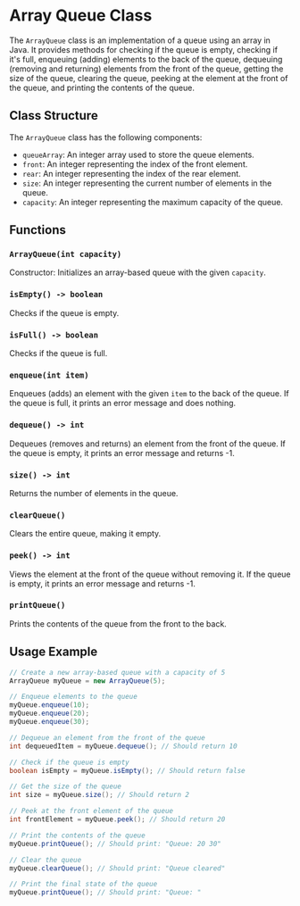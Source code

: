 # Array Queue Class

The `ArrayQueue` class is an implementation of a queue using an array in Java. It provides methods for checking if the queue is empty, checking if it's full, enqueuing (adding) elements to the back of the queue, dequeuing (removing and returning) elements from the front of the queue, getting the size of the queue, clearing the queue, peeking at the element at the front of the queue, and printing the contents of the queue.

## Class Structure

The `ArrayQueue` class has the following components:

- `queueArray`: An integer array used to store the queue elements.
- `front`: An integer representing the index of the front element.
- `rear`: An integer representing the index of the rear element.
- `size`: An integer representing the current number of elements in the queue.
- `capacity`: An integer representing the maximum capacity of the queue.

## Functions

### `ArrayQueue(int capacity)`

Constructor: Initializes an array-based queue with the given `capacity`.

### `isEmpty() -> boolean`

Checks if the queue is empty.

### `isFull() -> boolean`

Checks if the queue is full.

### `enqueue(int item)`

Enqueues (adds) an element with the given `item` to the back of the queue. If the queue is full, it prints an error message and does nothing.

### `dequeue() -> int`

Dequeues (removes and returns) an element from the front of the queue. If the queue is empty, it prints an error message and returns -1.

### `size() -> int`

Returns the number of elements in the queue.

### `clearQueue()`

Clears the entire queue, making it empty.

### `peek() -> int`

Views the element at the front of the queue without removing it. If the queue is empty, it prints an error message and returns -1.

### `printQueue()`

Prints the contents of the queue from the front to the back.

## Usage Example

```java
// Create a new array-based queue with a capacity of 5
ArrayQueue myQueue = new ArrayQueue(5);

// Enqueue elements to the queue
myQueue.enqueue(10);
myQueue.enqueue(20);
myQueue.enqueue(30);

// Dequeue an element from the front of the queue
int dequeuedItem = myQueue.dequeue(); // Should return 10

// Check if the queue is empty
boolean isEmpty = myQueue.isEmpty(); // Should return false

// Get the size of the queue
int size = myQueue.size(); // Should return 2

// Peek at the front element of the queue
int frontElement = myQueue.peek(); // Should return 20

// Print the contents of the queue
myQueue.printQueue(); // Should print: "Queue: 20 30"

// Clear the queue
myQueue.clearQueue(); // Should print: "Queue cleared"

// Print the final state of the queue
myQueue.printQueue(); // Should print: "Queue: "
